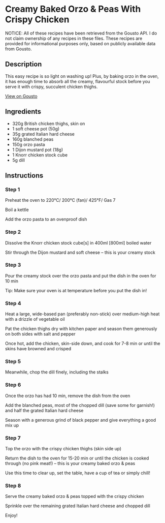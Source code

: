 # Creamy Baked Orzo & Peas With Crispy Chicken

NOTICE: All of these recipes have been retrieved from the Gousto API. I do not claim ownership of any recipes in these files. These recipes are provided for informational purposes only, based on publicly available data from Gousto.

## Description

This easy recipe is so light on washing up! Plus, by baking orzo in the oven, it has enough time to absorb all the creamy, flavourful stock before you serve it with crispy, succulent chicken thighs. 

[View on Gousto](https://www.gousto.co.uk/recipes/cookbook/creamy-baked-orzo-peas-with-crispy-chicken)

## Ingredients

- 320g British chicken thighs, skin on
- 1 soft cheese pot (50g)
- 35g grated Italian hard cheese
- 160g blanched peas
- 150g orzo pasta
- 1 Dijon mustard pot (18g)
- 1 Knorr chicken stock cube
- 5g dill

## Instructions


### Step 1

Preheat the oven to 220°C/ 200°C (fan)/ 425°F/ Gas 7

Boil a kettle

Add the orzo pasta to an ovenproof dish


### Step 2

Dissolve the Knorr chicken stock cube<span class="text-danger">[s] </span>in 400ml <span class="text-danger">[800ml]</span> boiled water

Stir through the Dijon mustard and soft cheese – this is your creamy stock


### Step 3

Pour the creamy stock over the orzo pasta and put the dish in the oven for 10 min

Tip: Make sure your oven is at temperature before you put the dish in!


### Step 4

Heat a large, wide-based pan (preferably non-stick) over medium-high heat with a drizzle of vegetable oil

Pat the chicken thighs dry with kitchen paper and season them generously on both sides with salt and pepper

Once hot, add the chicken, skin-side down, and cook for 7-8 min or until the skins have browned and crisped


### Step 5

Meanwhile, chop the dill finely, including the stalks


### Step 6

Once the orzo has had 10 min, remove the dish from the oven

Add the blanched peas, most of the chopped dill (save some for garnish!) and half the grated Italian hard cheese

Season with a generous grind of black pepper and give everything a good mix up


### Step 7

Top the orzo with the crispy chicken thighs (skin side up)

Return the dish to the oven for 15-20 min or until the chicken is cooked through (no pink meat!) – this is your creamy baked orzo & peas

Use this time to clear up, set the table, have a cup of tea or simply chill!

### Step 8

Serve the creamy baked orzo & peas topped with the crispy chicken

Sprinkle over the remaining grated Italian hard cheese and chopped dill

Enjoy!

